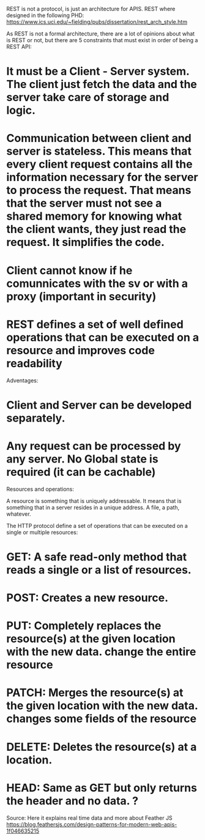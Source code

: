 REST is not a protocol, is just an architecture for APIS. REST where designed in the following PHD: https://www.ics.uci.edu/~fielding/pubs/dissertation/rest_arch_style.htm

As REST is not a formal architecture, there are a lot of opinions about what is REST or not, but there are 5 constraints that must exist in order of being a REST API:

# It must be a Client - Server system. The client just fetch the data and the server take care of storage and logic.
# Communication between client and server is stateless. This means that every client request contains all the information necessary for the server to process the request. That means that the server must not see a shared memory for knowing what the client wants, they just read the request. It simplifies the code.
# Client cannot know if he comunnicates with the sv or with a proxy (important in security)
# REST defines a set of well defined operations that can be executed on a resource and improves code readability


Adventages:

# Client and Server can be developed separately. 
# Any request can be processed by any server. No Global state is required (it can be cachable)

Resources and operations:

A resource is something that is uniquely addressable. It means that is something that in a server resides in a unique address. A file, a path, whatever.

The HTTP protocol define a set of operations that can be executed on a single or multiple resources:

# GET: A safe read-only method that reads a single or a list of resources.
# POST: Creates a new resource.
# PUT: Completely replaces the resource(s) at the given location with the new data. change the entire resource
# PATCH: Merges the resource(s) at the given location with the new data. changes some fields of the resource
# DELETE: Deletes the resource(s) at a location.
# HEAD: Same as GET but only returns the header and no data. ?

Source: Here it explains real time data and more about Feather JS https://blog.feathersjs.com/design-patterns-for-modern-web-apis-1f046635215


